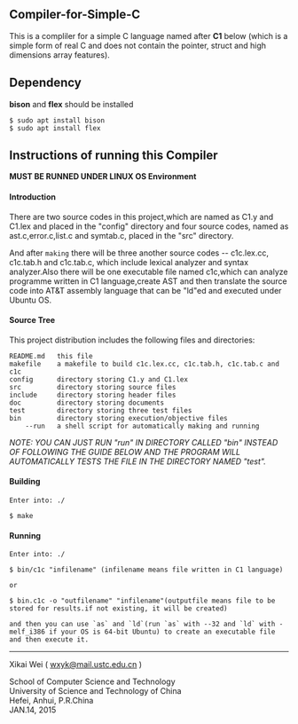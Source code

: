 ## Compiler-for-Simple-C

This is a compliler for a simple C language named after **C1** below (which is a simple form of real C and does not contain the pointer, struct and high dimensions array features).

## Dependency

**bison** and **flex** should be installed

```
$ sudo apt install bison
$ sudo apt install flex
```

## Instructions of running this Compiler

**MUST BE RUNNED UNDER LINUX OS Environment**

#### Introduction

There are two source codes in this project,which are named as C1.y and C1.lex and placed in the "config" directory and four source codes, named as ast.c,error.c,list.c and symtab.c, placed in the "src" directory.

And after `making` there will be three another source codes -- c1c.lex.cc, c1c.tab.h and c1c.tab.c, which include lexical analyzer and syntax analyzer.Also there will be one executable file named c1c,which can analyze programme written in C1 language,create AST and then translate the source code into AT&T assembly language that can be "ld"ed and executed under Ubuntu OS. 
    
#### Source Tree

This project distribution includes the following files and directories:

```
README.md	this file
makefile	a makefile to build c1c.lex.cc, c1c.tab.h, c1c.tab.c and c1c		 	
config		directory storing C1.y and C1.lex
src			directory storing source files
include		directory storing header files
doc			directory storing documents
test		directory storing three test files
bin			directory storing execution/objective files
	--run	a shell script for automatically making and running
```

*NOTE: YOU CAN JUST RUN "run" IN DIRECTORY CALLED "bin" INSTEAD OF FOLLOWING THE GUIDE BELOW AND THE PROGRAM WILL AUTOMATICALLY TESTS THE FILE IN THE DIRECTORY NAMED "test".*

#### Building

   	Enter into: ./

   	$ make

#### Running 

	Enter into: ./
	
	$ bin/c1c "infilename" (infilename means file written in C1 language)
	
	or
	
	$ bin.c1c -o "outfilename" "infilename"(outputfile means file to be stored for results.if not existing, it will be created)
	
	and then you can use `as` and `ld`(run `as` with --32 and `ld` with -melf_i386 if your OS is 64-bit Ubuntu) to create an executable file and then execute it.

-----------------------------------

Xikai Wei ( wxyk@mail.ustc.edu.cn )

School of Computer Science and Technology <br/>
University of Science and Technology of China <br/>
Hefei, Anhui, P.R.China <br/>
JAN.14, 2015
